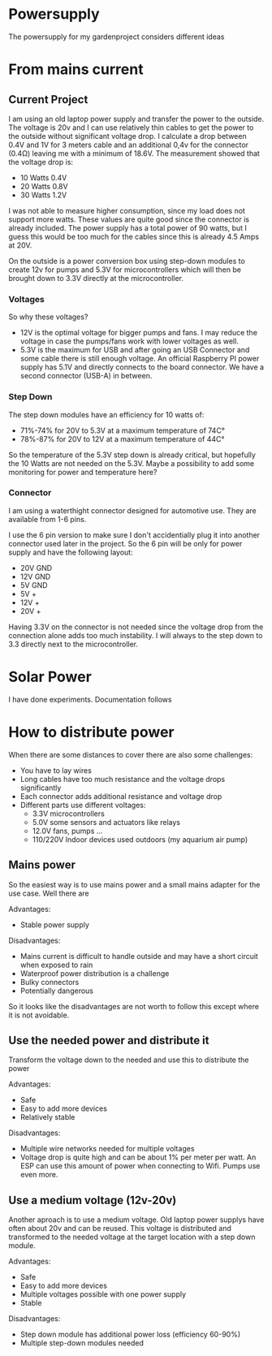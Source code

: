 # Powersupply

The powersupply for my gardenproject considers different ideas

# From mains current

## Current Project

I am using an old laptop power supply and transfer the power to the outside. The voltage is 20v and I can use relatively thin cables to get the power to the outside without significant voltage drop. I calculate a drop between 0.4V and 1V for 3 meters cable and an additional 0,4v for the connector (0.4Ω) leaving me with a minimum of 18.6V. The measurement showed that the voltage drop is:
* 10 Watts 0.4V
* 20 Watts 0.8V
* 30 Watts 1.2V

I was not able to measure higher consumption, since my load does not support more watts. These values are quite good since the connector is already included. The power supply has a total power of 90 watts, but I guess this would be too much for the cables since this is already 4.5 Amps at 20V.

On the outside is a power conversion box using step-down modules to create 12v for pumps and 5.3V for microcontrollers which will then be brought down to 3.3V directly at the microcontroller.

### Voltages

So why these voltages?
* 12V is the optimal voltage for bigger pumps and fans. I may reduce the voltage in case the pumps/fans work with lower voltages as well.
* 5.3V is the maximum for USB and after going an USB Connector and some cable there is still enough voltage. An official Raspberry PI power supply has 5.1V and directly connects to the board connector. We have a second connector (USB-A) in between.

### Step Down

The step down modules have an efficiency for 10 watts of:

* 71%-74% for 20V to 5.3V at a maximum temperature of 74C°
* 78%-87% for 20V to 12V at a maximum temperature of 44C°

So the temperature of the 5.3V step down is already critical, but hopefully the 10 Watts are not needed on the 5.3V. Maybe a possibility to add some monitoring for power and temperature here?

### Connector

I am using a waterthight connector designed for automotive use. They are available from 1-6 pins.

I use the 6 pin version to make sure I don't accidentially plug it into another connector used later in the project. So the 6 pin will be only for power supply and have the following layout:

* 20V GND
* 12V GND
* 5V GND
* 5V +
* 12V +
* 20V +

Having 3.3V on the connector is not needed since the voltage drop from the connection alone adds too much instability. I will always to the step down to 3.3 directly next to the microcontroller.

# Solar Power

I have done experiments. Documentation follows

# How to distribute power

When there are some distances to cover there are also some challenges:

* You have to lay wires
* Long cables have too much resistance and the voltage drops significantly
* Each connector adds additional resistance and voltage drop
* Different parts use different voltages:
    * 3.3V microcontrollers
    * 5.0V some sensors and actuators like relays
    * 12.0V fans, pumps ...
    * 110/220V Indoor devices used outdoors (my aquarium air pump)

## Mains power

So the easiest way is to use mains power and a small mains adapter for the use case. Well there are 

Advantages:

* Stable power supply 

Disadvantages:

* Mains current is difficult to handle outside and may have a short circuit when exposed to rain
* Waterproof power distribution is a challenge
* Bulky connectors
* Potentially dangerous

So it looks like the disadvantages are not worth to follow this except where it is not avoidable.

## Use the needed power and distribute it

Transform the voltage down to the needed and use this to distribute the power

Advantages:

* Safe
* Easy to add more devices
* Relatively stable

Disadvantages:

* Multiple wire networks needed for multiple voltages
* Voltage drop is quite high and can be about 1% per meter per watt. An ESP can use this amount of power when connecting to Wifi. Pumps use even more.

## Use a medium voltage (12v-20v)

Another aproach is to use a medium voltage. Old laptop power supplys have often about 20v and can be reused. This voltage is distributed and transformed to the needed voltage at the target location with a step down module.

Advantages:

* Safe
* Easy to add more devices
* Multiple voltages possible with one power supply
* Stable

Disadvantages:

* Step down module has additional power loss (efficiency 60-90%)
* Multiple step-down modules needed
